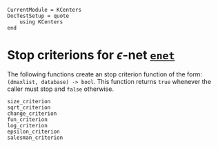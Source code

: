 ```@meta
CurrentModule = KCenters
DocTestSetup = quote
    using KCenters
end
```

# Stop criterions for $\epsilon$-net [`enet`](@ref) 

The following functions create an stop criterion function of the form: `(dmaxlist, database) -> bool`. This function returns `true` whenever the caller must stop and `false` otherwise.

```@docs
size_criterion
sqrt_criterion
change_criterion
fun_criterion
log_criterion
epsilon_criterion
salesman_criterion
```
